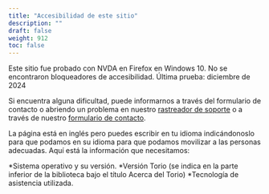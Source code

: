```yaml
---
title: "Accesibilidad de este sitio"
description: ""
draft: false
weight: 912
toc: false
---
```

Este sitio fue probado con NVDA en Firefox en Windows 10. 
No se encontraron bloqueadores de accesibilidad.
Última prueba: diciembre de 2024

Si encuentra alguna dificultad, puede informarnos a través del 
formulario de contacto o abriendo un problema en nuestro 
[rastreador de soporte](https://github.com/edrlab/thorium-reader-doc/issues/new) o a través de nuestro [formulario de contacto](https://www.edrlab.org/contact/).

La página está en inglés pero puedes escribir en tu idioma indicándonoslo para que podamos 
en su idioma para que podamos movilizar a las personas adecuadas.
Aquí está la información que necesitamos:

*Sistema operativo y su versión.
*Versión Torio (se indica en la parte inferior de la biblioteca bajo el título Acerca del Torio)
*Tecnología de asistencia utilizada.
